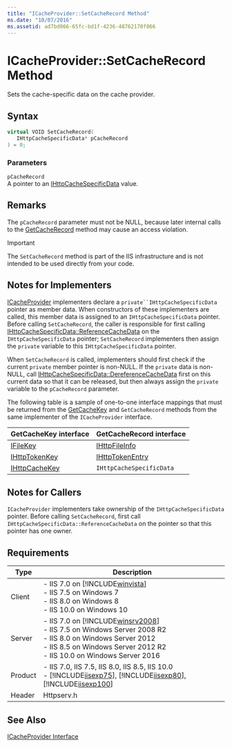 ```yaml
---
title: "ICacheProvider::SetCacheRecord Method"
ms.date: "10/07/2016"
ms.assetid: ad7bd066-65fc-bd1f-4236-48762170f066
---
```

# ICacheProvider::SetCacheRecord Method

Sets the cache-specific data on the cache provider.  
  
## Syntax  
  
```cpp  
virtual VOID SetCacheRecord(  
   IHttpCacheSpecificData* pCacheRecord  
) = 0;  
```  
  
### Parameters  

 `pCacheRecord`  
 A pointer to an [IHttpCacheSpecificData](../../web-development-reference/native-code-api-reference/ihttpcachespecificdata-interface.md) value.  
  
## Remarks  

 The `pCacheRecord` parameter must not be NULL, because later internal calls to the [GetCacheRecord](../../web-development-reference/native-code-api-reference/icacheprovider-getcacherecord-method.md) method may cause an access violation.  
  
> [!IMPORTANT]
>  The `SetCacheRecord` method is part of the IIS infrastructure and is not intended to be used directly from your code.  
  
## Notes for Implementers  

 [ICacheProvider](../../web-development-reference/native-code-api-reference/icacheprovider-interface.md) implementers declare a `private``IHttpCacheSpecificData` pointer as member data. When constructors of these implementers are called, this member data is assigned to an `IHttpCacheSpecificData` pointer. Before calling `SetCacheRecord`, the caller is responsible for first calling [IHttpCacheSpecificData::ReferenceCacheData](../../web-development-reference/native-code-api-reference/ihttpcachespecificdata-referencecachedata-method.md) on the `IHttpCacheSpecificData` pointer; `SetCacheRecord` implementers then assign the `private` variable to this `IHttpCacheSpecificData` pointer.  
  
 When `SetCacheRecord` is called, implementers should first check if the current `private` member pointer is non-NULL. If the `private` data is non-NULL, call [IHttpCacheSpecificData::DereferenceCacheData](../../web-development-reference/native-code-api-reference/ihttpcachespecificdata-dereferencecachedata-method.md) first on this current data so that it can be released, but then always assign the `private` variable to the `pCacheRecord` parameter.  
  
 The following table is a sample of one-to-one interface mappings that must be returned from the [GetCacheKey](../../web-development-reference/native-code-api-reference/icacheprovider-getcachekey-method.md) and `GetCacheRecord` methods from the same implementer of the `ICacheProvider` interface.  
  
|GetCacheKey interface|GetCacheRecord interface|  
|---------------------------|------------------------------|  
|[IFileKey](../../web-development-reference/native-code-api-reference/ifilekey-interface.md)|[IHttpFileInfo](../../web-development-reference/native-code-api-reference/ihttpfileinfo-interface.md)|  
|[IHttpTokenKey](../../web-development-reference/native-code-api-reference/ihttptokenkey-interface.md)|[IHttpTokenEntry](../../web-development-reference/native-code-api-reference/ihttptokenentry-interface.md)|  
|[IHttpCacheKey](../../web-development-reference/native-code-api-reference/ihttpcachekey-interface.md)|`IHttpCacheSpecificData`|  
  
## Notes for Callers  

 `ICacheProvider` implementers take ownership of the `IHttpCacheSpecificData` pointer. Before calling `SetCacheRecord`, first call `IHttpCacheSpecificData::ReferenceCacheData` on the pointer so that this pointer has one owner.  
  
## Requirements  
  
|Type|Description|  
|----------|-----------------|  
|Client|-   IIS 7.0 on [!INCLUDE[winvista](../../wmi-provider/includes/winvista-md.md)]<br />-   IIS 7.5 on Windows 7<br />-   IIS 8.0 on Windows 8<br />-   IIS 10.0 on Windows 10|  
|Server|-   IIS 7.0 on [!INCLUDE[winsrv2008](../../wmi-provider/includes/winsrv2008-md.md)]<br />-   IIS 7.5 on Windows Server 2008 R2<br />-   IIS 8.0 on Windows Server 2012<br />-   IIS 8.5 on Windows Server 2012 R2<br />-   IIS 10.0 on Windows Server 2016|  
|Product|-   IIS 7.0, IIS 7.5, IIS 8.0, IIS 8.5, IIS 10.0<br />-   [!INCLUDE[iisexp75](../../web-development-reference/native-code-api-reference/includes/iisexp75-md.md)], [!INCLUDE[iisexp80](../../web-development-reference/native-code-api-reference/includes/iisexp80-md.md)], [!INCLUDE[iisexp100](../../web-development-reference/native-code-api-reference/includes/iisexp100-md.md)]|  
|Header|Httpserv.h|  
  
## See Also  

 [ICacheProvider Interface](../../web-development-reference/native-code-api-reference/icacheprovider-interface.md)
